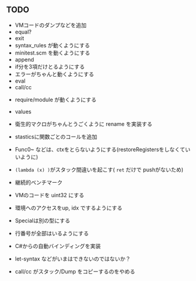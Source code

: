 ## TODO

- VMコードのダンプなどを追加
- equal?
- exit
- syntax_rules が動くようにする
- minitest.scm を動くようにする
- append
- if分を3項だけとるようにする
- エラーがちゃんと動くようにする
- eval
- call/cc

* require/module が動くようにする
* values
* 衛生的マクロがちゃんとうごくように rename を実装する
* stasticsに関数ごとのコールを追加
* Func0~ などは、ctxをとらないようにする(restoreRegistersをしなくていいように)
* `(lambda (x) )`がスタック間違いを起こす( `ret` だけで pushがないため)

* 継続的ベンチマーク
* VMのコードを uint32 にする
* 環境へのアクセスをup, idx でするようにする

* Specialは別の型にする
* 行番号が全部はいるようにする
* C#からの自動バインディングを実装
* let-syntax などがいまはできないのではないか？
* call/cc がスタック/Dump をコピーするのをやめる